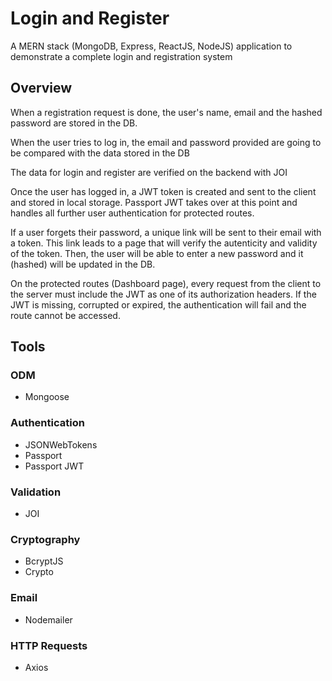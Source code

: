 # Login and Register

  A MERN stack (MongoDB, Express, ReactJS, NodeJS) application to demonstrate a complete login and registration system

## Overview
When a registration request is done, the user's name, email and the hashed password are stored in the DB.

When the user tries to log in, the email and password provided are going to be compared with the data stored in the DB

The data for login and register are verified on the backend with JOI

Once the user has logged in, a JWT token is created and sent to the client and stored in local storage. Passport JWT takes over at this point and handles all further user authentication for protected routes.

If a user forgets their password, a unique link will be sent to their email with a token. This link leads to a page that will verify the autenticity and validity of the token.
Then, the user will be able to enter a new password and it (hashed) will be updated in the DB.

On the protected routes (Dashboard page), every request from the client to the server must include the JWT as one of its authorization headers. If the JWT is missing, corrupted or expired, the authentication will fail and the route cannot be accessed.

## Tools
### ODM
  - Mongoose

### Authentication
  - JSONWebTokens
  - Passport
  - Passport JWT

### Validation
  - JOI
  
### Cryptography
  - BcryptJS
  - Crypto
  
### Email
  - Nodemailer
  
### HTTP Requests
  - Axios
